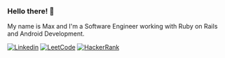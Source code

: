 ### Hello there! 👋
My name is Max and I'm a Software Engineer working with Ruby on Rails and Android Development.

<!-- [![Max's GitHub stats](https://github-readme-stats.vercel.app/api?username=maxmiliano&hide=contribs&count_private=true&include_all_commits=true&show_icons=true&theme=merko)](https://github.com/maxmiliano?tab=repositories)
[![Most used languages](https://github-readme-stats.vercel.app/api/top-langs/?username=maxmiliano&layout=compact&theme=merko)](https://github.com/maxmiliano?tab=repositories) -->

[![Linkedin](https://img.shields.io/badge/LinkedIn-0077B5?style=for-the-badge&logo=linkedin&logoColor=white)](https://www.linkedin.com/in/max-braga/)
[![LeetCode](https://img.shields.io/badge/-LeetCode-FFA116?style=for-the-badge&logo=LeetCode&logoColor=black)](https://leetcode.com/maxmiliano/)
[![HackerRank](https://img.shields.io/badge/-Hackerrank-2EC866?style=for-the-badge&logo=HackerRank&logoColor=white)](https://www.hackerrank.com/maxmiliano)
